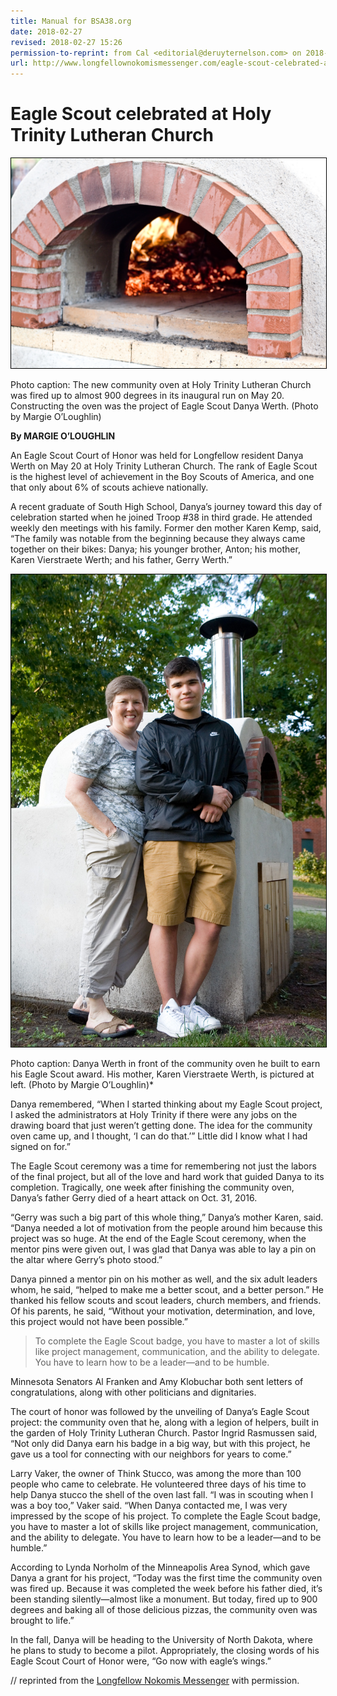```yaml
---
title: Manual for BSA38.org
date: 2018-02-27
revised: 2018-02-27 15:26 
permission-to-reprint: from Cal <editorial@deruyternelson.com> on 2018-02-22
url: http://www.longfellownokomismessenger.com/eagle-scout-celebrated-at-holy-trinity-lutheran-church/
---
```


# Eagle Scout celebrated at Holy Trinity Lutheran Church

<img src="/files/werth-danya-1.jpg" style="border:1px solid black;" />

Photo caption: The new community oven at Holy Trinity Lutheran Church was fired up to almost 900 degrees in its inaugural run on May 20. Constructing the oven was the project of Eagle Scout Danya Werth. (Photo by Margie O’Loughlin)

**By MARGIE O’LOUGHLIN**

An Eagle Scout Court of Honor was held for Longfellow resident Danya Werth on May 20 at Holy Trinity Lutheran Church. The rank of Eagle Scout is the highest level of achievement in the Boy Scouts of America, and one that only about 6% of scouts achieve nationally.

A recent graduate of South High School, Danya’s journey toward this day of celebration started when he joined Troop \#38 in third grade. He attended weekly den meetings with his family. Former den mother Karen Kemp, said, “The family was notable from the beginning because they always came together on their bikes: Danya; his younger brother, Anton; his mother, Karen Vierstraete Werth; and his father, Gerry Werth.”

<img src="/files/werth-danya-2.jpg" style="border:1px solid black;" />

Photo caption: Danya Werth in front of the community oven he built to earn his Eagle Scout award. His mother, Karen Vierstraete Werth, is pictured at left. (Photo by Margie O’Loughlin)*

Danya remembered, “When I started thinking about my Eagle Scout project, I asked the administrators at Holy Trinity if there were any jobs on the drawing board that just weren’t getting done. The idea for the community oven came up, and I thought, ‘I can do that.’” Little did I know what I had signed on for.”

The Eagle Scout ceremony was a time for remembering not just the labors of the final project, but all of the love and hard work that guided Danya to its completion. Tragically, one week after finishing the community oven, Danya’s father Gerry died of a heart attack on Oct. 31, 2016.

“Gerry was such a big part of this whole thing,” Danya’s mother Karen, said. “Danya needed a lot of motivation from the people around him because this project was so huge. At the end of the Eagle Scout ceremony, when the mentor pins were given out, I was glad that Danya was able to lay a pin on the altar where Gerry’s photo stood.”

Danya pinned a mentor pin on his mother as well, and the six adult leaders whom, he said, “helped to make me a better scout, and a better person.” He thanked his fellow scouts and scout leaders, church members, and friends. Of his parents, he said, “Without your motivation, determination, and love, this project would not have been possible.”

> To complete the Eagle Scout badge, you have to master a lot of skills like project management, communication, and the ability to delegate. You have to learn how to be a leader—and to be humble.

Minnesota Senators Al Franken and Amy Klobuchar both sent letters of congratulations, along with other politicians and dignitaries.

The court of honor was followed by the unveiling of Danya’s Eagle Scout project: the community oven that he, along with a legion of helpers, built in the garden of Holy Trinity Lutheran Church. Pastor Ingrid Rasmussen said, “Not only did Danya earn his badge in a big way, but with this project, he gave us a tool for connecting with our neighbors for years to come.”

Larry Vaker, the owner of Think Stucco, was among the more than 100 people who came to celebrate. He volunteered three days of his time to help Danya stucco the shell of the oven last fall. “I was in scouting when I was a boy too,” Vaker said. “When Danya contacted me, I was very impressed by the scope of his project. To complete the Eagle Scout badge, you have to master a lot of skills like project management, communication, and the ability to delegate. You have to learn how to be a leader—and to be humble.”

According to Lynda Norholm of the Minneapolis Area Synod, which gave Danya a grant for his project, “Today was the first time the community oven was fired up. Because it was completed the week before his father died, it’s been standing silently—almost like a monument. But today, fired up to 900 degrees and baking all of those delicious pizzas, the community oven was brought to life.”

In the fall, Danya will be heading to the University of North Dakota, where he plans to study to become a pilot. Appropriately, the closing words of his Eagle Scout Court of Honor were, “Go now with eagle’s wings.”

// reprinted from the [Longfellow Nokomis Messenger](http://www.longfellownokomismessenger.com/eagle-scout-celebrated-at-holy-trinity-lutheran-church/) with permission.
